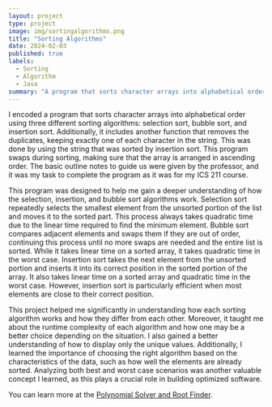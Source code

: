 ```yaml
---
layout: project
type: project
image: img/sortingalgorithms.png
title: "Sorting Algorithms"
date: 2024-02-03
published: true
labels:
  - Sorting
  - Algorithm
  - Java
summary: "A program that sorts character arrays into alphabetical order using selection sort, bubble sort, and insertion sort, and also removes duplicates."
---
```


I encoded a program that sorts character arrays into alphabetical order using three different sorting algorithms: selection sort, bubble sort, and insertion sort. Additionally, it includes another function that removes the duplicates, keeping exactly one of each character in the string. This was done by using the string that was sorted by insertion sort. This program swaps during sorting, making sure that the array is arranged in ascending order. The basic outline notes to guide us were given by the professor, and it was my task to complete the program as it was for my ICS 211 course.

This program was designed to help me gain a deeper understanding of how the selection, insertion, and bubble sort algorithms work. Selection sort repeatedly selects the smallest element from the unsorted portion of the list and moves it to the sorted part. This process always takes quadratic time due to the linear time required to find the minimum element. Bubble sort compares adjacent elements and swaps them if they are out of order, continuing this process until no more swaps are needed and the entire list is sorted. While it takes linear time on a sorted array, it takes quadratic time in the worst case. Insertion sort takes the next element from the unsorted portion and inserts it into its correct position in the sorted portion of the array. It also takes linear time on a sorted array and  quadratic time in the worst case. However, insertion sort is particularly efficient when most elements are close to their correct position.

This project helped me significantly in understanding how each sorting algorithm works and how they differ from each other. Moreover, it taught me about the runtime complexity of each algorithm and how one may be a better choice depending on the situation. I also gained a better understanding of how to display only the unique values. Additionally, I learned the importance of choosing the right algorithm based on the characteristics of the data, such as how well the elements are already sorted. Analyzing both best and worst case scenarios was another valuable concept I learned, as this plays a crucial role in building optimized software.

You can learn more at the [Polynomial Solver and Root Finder](https://manoa.hawaii.edu/news/article.php?aId=2857).
